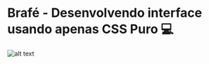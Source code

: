 # Brafé - Desenvolvendo interface usando apenas CSS Puro :computer: 

![alt text](https://raw.githubusercontent.com/GabrielChagas1/Cursos/master/Origamid/Brafe-1/screen.jpg)